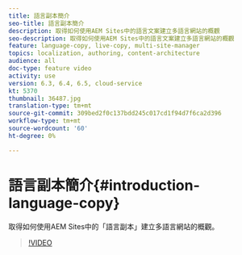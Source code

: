```yaml
---
title: 語言副本簡介
seo-title: 語言副本簡介
description: 取得如何使用AEM Sites中的語言文案建立多語言網站的概觀
seo-description: 取得如何使用AEM Sites中的語言文案建立多語言網站的概觀
feature: language-copy, live-copy, multi-site-manager
topics: localization, authoring, content-architecture
audience: all
doc-type: feature video
activity: use
version: 6.3, 6.4, 6.5, cloud-service
kt: 5370
thumbnail: 36487.jpg
translation-type: tm+mt
source-git-commit: 309bed2f0c137bdd245c017cd1f94d7f6ca2d396
workflow-type: tm+mt
source-wordcount: '60'
ht-degree: 0%

---
```



# 語言副本簡介{#introduction-language-copy}

取得如何使用AEM Sites中的「語言副本」建立多語言網站的概觀。

>[!VIDEO](https://video.tv.adobe.com/v/36487?quality=12&learn=on)
